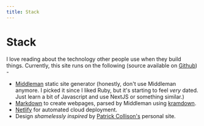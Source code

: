 ```yaml
---
title: Stack
---
```


# Stack

I love reading about the technology other people use when they build things.
Currently, this site runs on the following (source available on [Github](https://github.com/harrison-broadbent/personal_site)) -

- [Middleman](https://www.middlemanapp.com/) static site generator (honestly, don't use Middleman anymore. I picked it since I liked Ruby, but it's starting to feel _very_ dated. Just learn a bit of Javascript and use NextJS or something similar.)
- [Markdown](https://en.wikipedia.org/wiki/Markdown) to create webpages, parsed by Middleman using [kramdown](https://github.com/gettalong/kramdown).
- [Netlify](https://www.netlify.com) for automated cloud deployment.
- Design _shamelessly inspired_ by [Patrick Collison's](https://www.patrickcollison.com) personal site.
